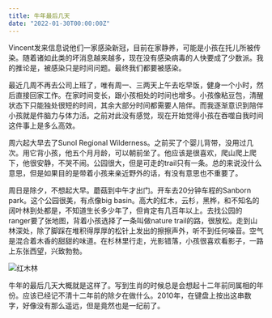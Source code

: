 ```yaml
---
title: 牛年最后几天
date: "2022-01-30T00:00:00Z"
---
```


Vincent发来信息说他们一家感染新冠，目前在家静养，可能是小孩在托儿所被传染。随着诸如此类的坏消息越来越多，现在没有感染病毒的人快要成了少数派。我的推论是，被感染只是时间问题。最终我们都要被感染。

最近几周不再去公司上班了，唯有周一、三两天上午去吃早饭，健身一个小时，然后直接回家工作。在家时间变长，跟小孩相处的时间也增多。小孩像粘豆包，清醒状态下只能独处很短的时间，其余大部分时间都需要人陪伴。而我逐渐意识到陪伴小孩就是件脑力与体力活。之前对此没有感觉，现在开始觉得小孩在吞噬自我时间这件事上是多么高效。

周六起大早去了Sunol Regional Wilderness。之前买了个婴儿背带，没用过几次。用它背小孩，他五个月月龄，可以朝前坐了。他应该是很喜欢，爬山爬上爬下，他很安静，不哭不闹。公园很大，但是可走的trail只有一条。总的来说没什么意思，但是如果目的是带着小孩来亲近野外的话，有没有意思也不重要了。

周日是除夕，不想起大早。蘑菇到中午才出门。开车去20分钟车程的Sanborn park。这个公园很美，有点像big basin。高大的红木，云杉，黑桦，和不知名的阔叶林到处都是，不知道生长多少年了，但肯定有几百年以上。去找公园的ranger要了张地图，背着小孩选择了一条叫做nature trail的路，很放松。走到山林深处，除了脚踩在堆积得厚厚的松针上发出的擦擦声外，听不到任何噪音。空气是混合着木香的甜甜的味道。在杉林里行走，光影错落，小孩很喜欢看影子，一路上东张西望，兴致勃勃。

![红木林](https://blogliuhao-1301379188.cos.ap-hongkong.myqcloud.com/photos/IMG_1138.jpeg)

牛年的最后几天大概就是这样了。写到生肖的时候总是会想起十二年前同属相的年份。应该已经记不清十二年前的除夕在做什么。2010年，在键盘上按出这串数字，好像没有那么遥远，但是竟然也是一纪前了。

